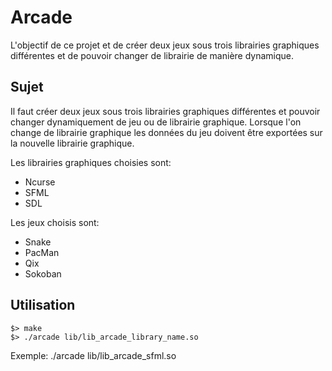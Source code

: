 Arcade
======

L'objectif de ce projet et de créer deux jeux sous trois librairies graphiques différentes et de pouvoir changer de librairie de manière dynamique.

Sujet
-----

Il faut créer deux jeux sous trois librairies graphiques différentes et pouvoir changer dynamiquement de jeu ou de librairie graphique. Lorsque l'on change de librairie graphique les données du jeu doivent être exportées sur la nouvelle librairie graphique.

Les librairies graphiques choisies sont: 
- Ncurse
- SFML
- SDL

Les jeux choisis sont:
- Snake
- PacMan
- Qix
- Sokoban

Utilisation
-----------

```
$> make
$> ./arcade lib/lib_arcade_library_name.so
```

Exemple: ./arcade lib/lib_arcade_sfml.so
